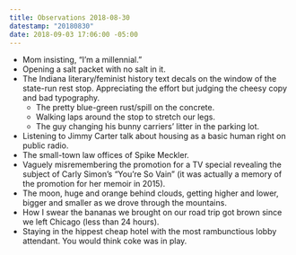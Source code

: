 ```yaml
---
title: Observations 2018-08-30
datestamp: "20180830"
date: 2018-09-03 17:06:00 -05:00
---
```


- Mom insisting, “I’m a millennial.”
- Opening a salt packet with no salt in it.
- The Indiana literary/feminist history text decals on the window of the state-run rest stop. Appreciating the effort but judging the cheesy copy and bad typography.
	- The pretty blue-green rust/spill on the concrete.
	- Walking laps around the stop to stretch our legs.
	- The guy changing his bunny carriers’ litter in the parking lot.
- Listening to Jimmy Carter talk about housing as a basic human right on public radio.
- The small-town law offices of Spike Meckler.
- Vaguely misremembering the promotion for a TV special revealing the subject of Carly Simon’s “You’re So Vain” (it was actually a memory of the promotion for her memoir in 2015).
- The moon, huge and orange behind clouds, getting higher and lower, bigger and smaller as we drove through the mountains.
- How I swear the bananas we brought on our road trip got brown since we left Chicago (less than 24 hours).
- Staying in the hippest cheap hotel with the most rambunctious lobby attendant. You would think coke was in play.
